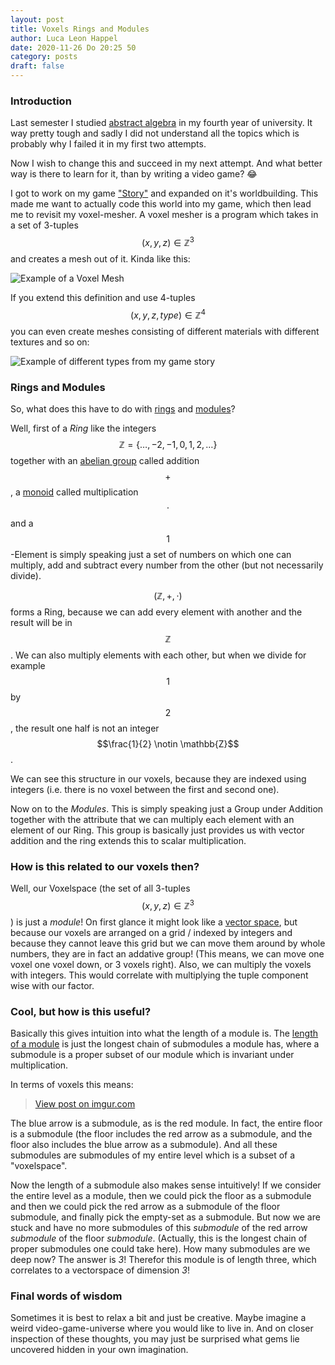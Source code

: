 ```yaml
---
layout: post
title: Voxels Rings and Modules
author: Luca Leon Happel
date: 2020-11-26 Do 20:25 50
category: posts
draft: false
---
```


### Introduction

Last semester I studied [abstract algebra](https://en.wikipedia.org/wiki/Abstract_algebra)
in my fourth year of university. It way pretty tough and sadly I did
not understand all the topics which is probably why I failed it in my
first two attempts.

Now I wish to change this and succeed in my next attempt.
And what better way is there to learn for it, than by writing a video
game? 😂

I got to work on my game ["Story"](https://github.com/Quoteme/story)
and expanded on it's worldbuilding. This made me want to actually code
this world into my game, which then lead me to revisit my voxel-mesher.
A voxel mesher is a program which takes in a set of 3-tuples
$$(x,y,z) \in \mathbb{Z}^3$$ and creates a mesh out of it. Kinda like
this:

![Example of a Voxel Mesh](https://upload.wikimedia.org/wikipedia/commons/b/bc/Voxels.svg)

If you extend this definition and use 4-tuples $$(x,y,z,type)\in\mathbb{Z}^4$$
you can even create meshes consisting of different materials with
different textures and so on:

![Example of different types from my game story](https://camo.githubusercontent.com/aaf2980eb37da3e0ed4b1f5c351642c788cd90316b018259a0f17f248fb2fca1/68747470733a2f2f692e696d6775722e636f6d2f496d65416c75332e676966)

### Rings and Modules

So, what does this have to do with
[rings](https://en.wikipedia.org/wiki/Ring_(mathematics)) and
[modules](https://en.wikipedia.org/wiki/Module_(mathematics))?

Well, first of a _Ring_ like the integers $$\mathbb{Z}=\{\dots,-2,-1,0,1,2,\dots\}$$
together with an [abelian group](https://en.wikipedia.org/wiki/Abelian_group)
called addition $$+$$, a [monoid](https://en.wikipedia.org/wiki/Monoid)
called multiplication $$\cdot$$ and a $$1$$-Element is simply speaking
just a set of numbers on which one can multiply, add and subtract
every number from the other (but not necessarily divide).

$$(\mathbb{Z}, +, \cdot)$$ forms a Ring, because we can add every element
with another and the result will be in $$\mathbb{Z}$$. We can also
multiply elements with each other, but when we divide for example $$1$$
by $$2$$, the result one half is not an integer $$\frac{1}{2} \notin \mathbb{Z}$$.

We can see this structure in our voxels, because they are indexed
using integers (i.e. there is no voxel between the first and second one).

Now on to the _Modules_. This is simply speaking just a Group under
Addition together with the attribute that we can multiply each element
with an element of our Ring. This group is basically just provides us
with vector addition and the ring extends this to scalar multiplication.

### How is this related to our voxels then?

Well, our Voxelspace (the set of all 3-tuples $$(x,y,z)\in\mathbb{Z}^3$$)
is just a _module_! On first glance it might look like a
[vector space](https://en.wikipedia.org/wiki/Vector_space), but because
our voxels are arranged on a grid / indexed by integers and because they
cannot leave this grid but we can move them around by whole numbers,
they are in fact an addative group! (This means, we can move one voxel
one voxel down, or 3 voxels right).
Also, we can multiply the voxels with integers. This would correlate
with multiplying the tuple component wise with our factor.


### Cool, but how is this useful?

Basically this gives intuition into what the length of a module is.
The [length of a module](https://en.wikipedia.org/wiki/Length_of_a_module)
is just the longest chain of submodules a module has, where a submodule
is a proper subset of our module which is invariant under multiplication.

In terms of voxels this means:

<blockquote class="imgur-embed-pub" lang="en" data-id="5P7as95"><a href="https://imgur.com/5P7as95">View post on imgur.com</a></blockquote><script async src="//s.imgur.com/min/embed.js" charset="utf-8"></script>

The blue arrow is a submodule, as is the red module. In fact, the entire
floor is a submodule (the floor includes the red arrow as a submodule,
and the floor also includes the blue arrow as a submodule). And all these
submodules are submodules of my entire level which is a subset of a
"voxelspace".

Now the length of a submodule also makes sense intuitively! If we consider
the entire level as a module, then we could pick the floor as a submodule
and then we could pick the red arrow as a submodule of the floor submodule,
and finally pick the empty-set as a submodule. But now we are stuck and
have no more submodules of this _submodule_ of the red arrow _submodule_ of the
floor _submodule_. (Actually, this is the longest chain of proper
submodules one could take here). How many submodules are we deep now?
The answer is _3_! Therefor this module is of length three, which
correlates to a vectorspace of dimension _3_!

### Final words of wisdom

Sometimes it is best to relax a bit and just be creative. Maybe imagine
a weird video-game-universe where you would like to live in. And on closer
inspection of these thoughts, you may just be surprised what gems lie
uncovered hidden in your own imagination.
